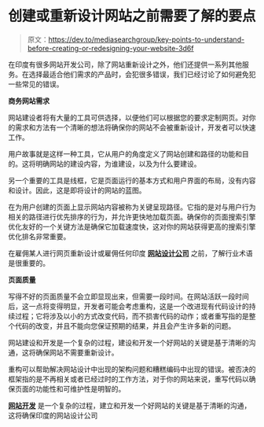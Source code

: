 # 创建或重新设计网站之前需要了解的要点

> 原文：<https://dev.to/mediasearchgroup/key-points-to-understand-before-creating-or-redesigning-your-website-3d6f>

在印度有很多网站开发公司，除了网站重新设计之外，他们还提供一系列其他服务。在选择最适合他们需求的产品时，会犯很多错误，我们已经讨论了如何避免犯一些常见的错误。

**商务网站需求**

网站建设者将有大量的工具可供选择，以便他们可以根据您的要求定制网页。对你的需求和方法有一个清晰的想法将确保你的网站不会被重新设计，开发者可以快速工作。

用户故事就是这样一种工具，它从用户的角度定义了网站创建和路径的功能和目的。这将明确网站的建设内容，为谁建设，以及为什么要建设。

另一个重要的工具是线框，它是页面运行的基本方式和用户界面的布局，没有内容和设计。因此，这是即将设计的网站的蓝图。

在为用户创建的页面上显示网站内容被称为关键呈现路径。它指的是对与用户行为相关的路径进行优先排序的行为，并允许更快地加载页面。确保你的页面搜索引擎优化友好的一个关键方法是确保它加载速度快，这对你的网站获得更高的搜索引擎优化排名非常重要。

在雇佣某人进行网页重新设计或雇佣任何印度 **[网站设计公司](https://www.mediasearchgroup.com/website-designing-india.php)** 之前，了解行业术语是很重要的。

**页面质量**

写得不好的页面质量不会立即显现出来，但需要一段时间。在网站活跃一段时间后，这一点将变得明显，开发者可能会考虑重构，这是一个改进现有代码设计的持续过程；它将涉及以小的方式改变代码，而不损害代码的动作；或者重写指的是整个代码的改变，并且不能向您保证预期的结果，并且会产生许多新的问题。

网站建设和开发是一个复杂的过程，建设和开发一个好网站的关键是基于清晰的沟通，这将确保网站不需要重新设计。

重构可以帮助解决网站设计中出现的架构问题和糟糕编码中出现的错误。被否决的框架指的是不再相关或者已经过时的工作方法，对于你的网站来说，重写代码以确保页面的功能性和可维护性是明智的。

**[网站开发](https://www.mediasearchgroup.com/web-development.php)** 是一个复杂的过程，建立和开发一个好网站的关键是基于清晰的沟通，这将确保印度的网站设计公司
